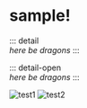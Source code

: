 
# sample!

::: detail  
*here be dragons*
:::

::: detail-open  
*here be dragons*
:::


![test1](images/test01.png)
![test2](images/test02.png)